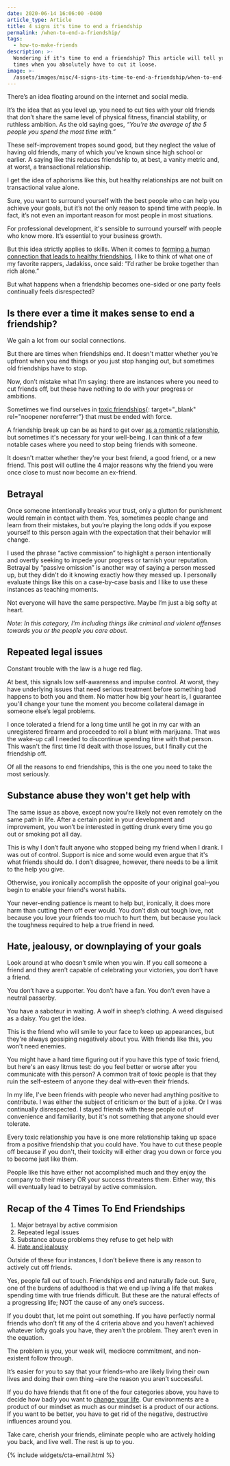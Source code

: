 ```yaml
---
date: 2020-06-14 16:06:00 -0400
article_type: Article
title: 4 signs it's time to end a friendship
permalink: /when-to-end-a-friendship/
tags:
  - how-to-make-friends
description: >-
  Wondering if it's time to end a friendship? This article will tell you the 4
  times when you absolutely have to cut it loose.
image: >-
  /assets/images/misc/4-signs-its-time-to-end-a-friendship/when-to-end-a-friendship-ed-latimore-pose.jpg
---
```

There’s an idea floating around on the internet and social media.

It’s the idea that as you level up, you need to cut ties with your old friends that don’t share the same level of physical fitness, financial stability, or ruthless ambition. As the old saying goes,&nbsp;*“You’re the average of the 5 people you spend the most time with.”*

These self-improvement tropes sound good, but they neglect the value of having old friends, many of which you've known since high school or earlier. A saying like this reduces friendship to, at best, a vanity metric and, at worst, a transactional relationship.&nbsp;

I get the idea of aphorisms like this, but healthy relationships are not built on transactional value alone.&nbsp;

Sure, you want to surround yourself with the best people who can help you achieve your goals, but it’s not the only reason to spend time with people. In fact, it’s not even an important reason for most people in most situations.

For professional development, it's sensible to surround yourself with people who know more. It’s essential to your business growth.

But this idea strictly applies to skills. When it comes to [forming a human connection that leads to healthy friendships](/how-to-make-friends-as-an-adult/), I like to think of what one of my favorite rappers, Jadakiss, once said: “I’d rather be broke together than rich alone.”

But what happens when a friendship becomes one-sided or one party feels continually feels disrespected?

## Is there ever a time it makes sense to end a friendship?

We gain a lot from our social connections.

But there are times when friendships end. It doesn't matter whether you're upfront when you end things or you just stop hanging out, but sometimes old friendships have to stop.

Now, don’t mistake what I’m saying: there are instances where you need to cut friends off, but these have nothing to do with your progress or ambitions.

Sometimes we find ourselves in [toxic friendships](https://www.bustle.com/p/13-signs-youre-the-toxic-one-in-a-friendship-according-to-experts-10018784){: target="_blank" rel="noopener noreferrer"} that must be ended with force.

A friendship break up can be as hard to get over [as a romantic relationship](/how-to-get-over-someone/), but sometimes it's necessary for your well-being. I can think of a few notable cases where you need to stop being friends with someone.

It doesn't matter whether they're your best friend, a good friend, or a new friend. This post will outline the 4 major reasons why the friend you were once close to must now become an ex-friend.

## Betrayal

Once someone intentionally breaks your trust, only a glutton for punishment would remain in contact with them. Yes, sometimes people change and learn from their mistakes, but you’re playing the long odds if you expose yourself to this person again with the expectation that their behavior will change.

I used the phrase “active commission” to highlight a person intentionally and overtly seeking to impede your progress or tarnish your reputation. Betrayal by “passive omission” is another way of saying a person messed up, but they didn't do it knowing exactly how they messed up. I personally evaluate things like this on a case-by-case basis and I like to use these instances as teaching moments.

Not everyone will have the same perspective. Maybe I’m just a big softy at heart.

*Note: In this category, I'm including things like criminal and violent offenses towards you or the people you care about.*

## Repeated legal issues

Constant trouble with the law is a huge red flag.

At best, this signals low self-awareness and impulse control. At worst, they have underlying issues that need serious treatment before something bad happens to both you and them. No matter how big your heart is, I guarantee you'll change your tune the moment you become collateral damage in someone else’s legal problems.

I once tolerated a friend for a long time until he got in my car with an unregistered firearm and proceeded to roll a blunt with marijuana. That was the wake-up call I needed to discontinue spending time with that person. This wasn't the first time I’d dealt with those issues, but I finally cut the friendship off.

Of all the reasons to end friendships, this is the one you need to take the most seriously.

## Substance abuse they won't get help with

The same issue as above, except now you’re likely not even remotely on the same path in life. After a certain point in your development and improvement, you won’t be interested in getting drunk every time you go out or smoking pot all day.

This is why I don’t fault anyone who stopped being my friend when I drank. I was out of control. Support is nice and some would even argue that it's what friends should do. I don’t disagree, however, there needs to be a limit to the help you give.

Otherwise, you ironically accomplish the opposite of your original goal–you begin to enable your friend's worst habits.

Your never-ending patience is meant to help but, ironically, it does more harm than cutting them off ever would. You don’t dish out tough love, not because you love your friends too much to hurt them, but because you lack the toughness required to help a true friend in need.

## Hate, jealousy, or downplaying of your goals

Look around at who doesn’t smile when you win. If you call someone a friend and they aren’t capable of celebrating your victories, you don’t have a friend.

You don’t have a supporter. You don’t have a fan. You don’t even have a neutral passerby.

You have a saboteur in waiting. A wolf in sheep’s clothing. A weed disguised as a daisy. You get the idea.

This is the friend who will smile to your face to keep up appearances, but they're always gossiping negatively about you. With friends like this, you won't need enemies.

You might have a hard time figuring out if you have this type of toxic friend, but here's an easy litmus test: do you feel better or worse after you communicate with this person? A common trait of toxic people is that they ruin the self-esteem of anyone they deal with–even their friends.

In my life, I've been friends with people who never had anything positive to contribute. I was either the subject of criticism or the butt of a joke. Or I was continually disrespected. I stayed friends with these people out of convenience and familiarity, but it's not something that anyone should ever tolerate.

Every toxic relationship you have is one more relationship taking up space from a positive friendship that you could have. You have to cut these people off because if you don't, their toxicity will either drag you down or force you to become just like them.

People like this have either not accomplished much and they enjoy the company to their misery OR your success threatens them. Either way, this will eventually lead to betrayal by active commission.

## Recap of the 4 Times To End Friendships

1. Major betrayal by active commision
2. Repeated legal issues
3. Substance abuse problems they refuse to get help with
4. [Hate and jealousy](/why-you-have-haters-even-if-you-arent-an-asshole/)

Outside of these four instances, I don’t believe there is any reason to actively cut off friends.

Yes, people fall out of touch. Friendships end and naturally fade out. Sure, one of the burdens of adulthood is that we end up living a life that makes spending time with true friends difficult. But these are the natural effects of a progressing life; NOT the cause of any one’s success.

If you doubt that, let me point out something. If you have perfectly normal friends who don’t fit any of the 4 criteria above and you haven’t achieved whatever lofty goals you have, they aren’t the problem. They aren’t even in the equation.

The problem is you, your weak will, mediocre commitment, and non-existent follow through.

It’s easier for you to say that your friends–who are likely living their own lives and doing their own thing –are the reason you aren’t successful.

If you do have friends that fit one of the four categories above, you have to decide how badly you want to [change your life](/change-your-life/). Our environments are a product of our mindset as much as our mindset is a product of our actions. If you want to be better, you have to get rid of the negative, destructive influences around you.

Take care, cherish your friends, eliminate people who are actively holding you back, and live well. The rest is up to you.

{% include widgets/cta-email.html %}
